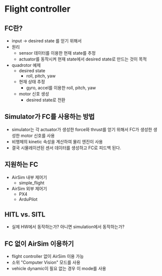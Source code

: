 ﻿# Flight controller

## FC란?

* input -> desired state 를 얻기 위해서
* 원리
  * sensor 데이터를 이용한 현재 state를 추정
  * actuator를 동작시켜 현재 state에서 desired state로 만드는 것이 목적
* quadrotor 예제
  * desired state
    * roll, pitch, yaw
  * 현재 상태 추정
    * gyro, accel를 이용한 roll, pitch, yaw
  * motor 신호 생성
    * desired state로 전환

## Simulator가 FC를 사용하는 방법

* simulator는 각 actuator가 생성한 force와 thrust를 얻기 위해서 FC가 생성한 생성한 motor 신호를 사용
* 비행체의 kinetic 속성을 계산하여 물리 엔진이 사용
* 결국 시물레이션된 센서 데이터를 생성하고 FC로 피드백 된다.

## 지원하는 FC

* AirSim 내부 제어기
  * simple_flight
* AirSim 외부 제어기
  * PX4
  * ArduPilot

## HITL vs. SITL

* 실제 HW에서 동작하는가? 아니면 simulation에서 동작하는가?

## FC 없이 AirSim 이용하기

* flight controller 없이 AirSim 이용 가능
* 소위 "Computer Vision" 모드를 사용
* vehicle dynamic이 필요 없는 경우 이 mode를 사용
